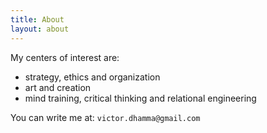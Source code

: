 ```yaml
---
title: About
layout: about
---
```


My centers of interest are:
- strategy, ethics and organization
- art and creation
- mind training, critical thinking and relational engineering

You can write me at:
`victor.dhamma@gmail.com`
